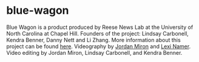 # blue-wagon
Blue Wagon is a product produced by Reese News Lab at the University of North Carolina at Chapel Hill. Founders of the project: Lindsay Carbonell, Kendra Benner, Danny Nett and Li Zhang. More information about this project can be found <a href="http://reesenewslab.org/projects/blue-wagon/">here</a>. Videography by <a href="https://vimeo.com/jordanmiron">Jordan Miron</a> and <a href="http://lexinamer.com/">Lexi Namer</a>. Video editing by Jordan Miron, Lindsay Carbonell, and Kendra Benner.
